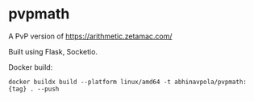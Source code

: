# pvpmath

A PvP version of https://arithmetic.zetamac.com/

Built using Flask, Socketio.

Docker build:

`docker buildx build --platform linux/amd64 -t abhinavpola/pvpmath:{tag} . --push`
